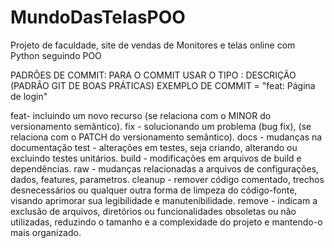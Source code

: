 # MundoDasTelasPOO
Projeto de faculdade, site de vendas de Monitores e telas online com Python seguindo POO

PADRÕES DE COMMIT: 
PARA O COMMIT USAR O TIPO : DESCRIÇÃO (PADRÃO GIT DE BOAS PRÁTICAS) 
EXEMPLO DE COMMIT = "feat: Página de login"

feat- incluindo um novo recurso (se relaciona com o MINOR do versionamento semântico).
fix -  solucionando um problema (bug fix), (se relaciona com o PATCH do versionamento semântico).
docs -  mudanças na documentação
test - alterações em testes, seja criando, alterando ou excluindo testes unitários.
build - modificações em arquivos de build e dependências.
raw - mudanças relacionadas a arquivos de configurações, dados, features, parametros.
cleanup - remover código comentado, trechos desnecessários ou qualquer outra forma de limpeza do código-fonte, visando aprimorar sua legibilidade e manutenibilidade.
remove - indicam a exclusão de arquivos, diretórios ou funcionalidades obsoletas ou não utilizadas, reduzindo o tamanho e a complexidade do projeto e mantendo-o mais organizado.